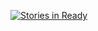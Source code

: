 [![Stories in Ready](https://badge.waffle.io/wadebruce/cd.png?label=ready&title=Ready)](http://waffle.io/wadebruce/cd)
